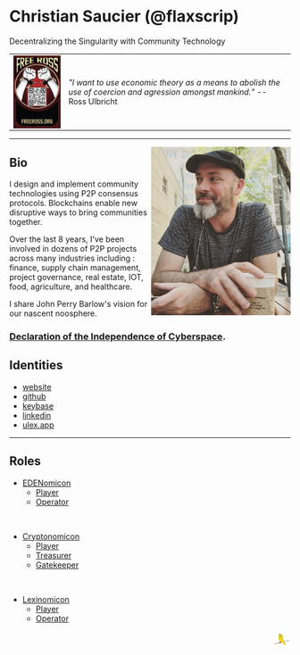 # Christian Saucier (@flaxscrip)
Decentralizing the Singularity with Community Technology

<!-- testing hidden comments -->
[//]: # (This syntax works like a comment, and won't appear in any output.)

|  |  |
| -- | -- |
| <img align="center" width="200" src="Free_Ross_Ulbricht.jpg"> | *"I want to use economic theory as a means to abolish the use of coercion and agression amongst mankind."* -- Ross Ulbricht |

---

<img align="right" width="250" src="profile.jpg">

## Bio

I design and implement community technologies using P2P consensus protocols. Blockchains enable new disruptive ways to bring communities together.

Over the last 8 years, I've been involved in dozens of P2P projects across many industries including : finance, supply chain management, project governance, real estate, IOT, food, agriculture, and healthcare.

I share John Perry Barlow's vision for our nascent noosphere. 
### [Declaration of the Independence of Cyberspace](https://www.eff.org/cyberspace-independence).

## Identities
* [website](https://cryptotech.guru)
* [github](https://github.com/flaxscrip)
* [keybase](https://keybase.io/csaucier)
* [linkedin](https://www.linkedin.com/in/csaucier)
* [ulex.app](https://ulex.app/user/christian)

---

## Roles

* [EDENomicon](https://cryptotechguru.github.io/EDENomicon/)
  * [Player](https://cryptotechguru.github.io/EDENomicon/Roles/Player)
  * [Operator](https://cryptotechguru.github.io/EDENomicon/Roles/Operator)
  
<br>  
  
* [Cryptonomicon](https://cryptotechguru.github.io/Cryptonomicon/)
  * [Player](https://cryptotechguru.github.io/Cryptonomicon/Roles/Player)
  * [Treasurer](https://cryptotechguru.github.io/Cryptonomicon/Roles/Treasurer)
  * [Gatekeeper](https://cryptotechguru.github.io/Cryptonomicon/Roles/Gatekeeper)
  
<br> 
 
* [Lexinomicon](https://cryptotechguru.github.io/Lexinomicon/)
  * [Player](https://cryptotechguru.github.io/Lexinomicon/Roles/Player)
  * [Operator](https://cryptotechguru.github.io/Lexinomicon/Roles/Operator)


<img align="right" src="marley.png">
